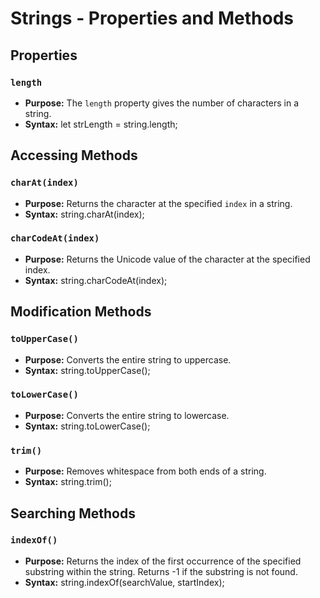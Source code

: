 # Strings - Properties and Methods

## Properties

### `length`

- **Purpose:** The `length` property gives the number of characters in a string.
- **Syntax:**
  let strLength = string.length;

## Accessing Methods

### `charAt(index)`
- **Purpose:** Returns the character at the specified `index` in a string.
- **Syntax:**
  string.charAt(index);

### `charCodeAt(index)`
- **Purpose:** Returns the Unicode value of the character at the specified index.
- **Syntax:** string.charCodeAt(index);

## Modification Methods

### `toUpperCase()`
- **Purpose:** Converts the entire string to uppercase.
- **Syntax:** string.toUpperCase();

### `toLowerCase()`
- **Purpose:** Converts the entire string to lowercase.
- **Syntax:** string.toLowerCase();

### `trim()`
- **Purpose:** Removes whitespace from both ends of a string.
- **Syntax:** string.trim();

## Searching Methods

### `indexOf()`

- **Purpose:** Returns the index of the first occurrence of the specified substring within the string. Returns -1 if the substring is not found.
- **Syntax:** string.indexOf(searchValue, startIndex);

